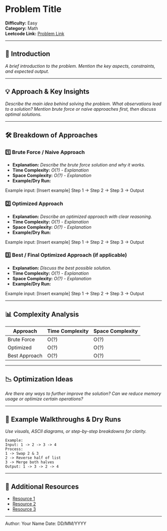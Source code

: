 # Problem Title

**Difficulty:** Easy   
**Category:** Math  
**Leetcode Link:** [Problem Link](https://leetcode.com/problems/divisible-and-non-divisible-sums-difference/)

---

## 📝 Introduction

*A brief introduction to the problem. Mention the key aspects, constraints, and expected output.*

---

## 💡 Approach & Key Insights

*Describe the main idea behind solving the problem. What observations lead to a solution? Mention brute force or naive approaches first, then discuss optimal solutions.*

---

## 🛠️ Breakdown of Approaches

### 1️⃣ Brute Force / Naive Approach

- **Explanation:** *Describe the brute force solution and why it works.*
- **Time Complexity:** *O(?) - Explanation*
- **Space Complexity:** *O(?) - Explanation*
- **Example/Dry Run:**

Example input: [Insert example] Step 1 → Step 2 → Step 3 → Output


### 2️⃣ Optimized Approach

- **Explanation:** *Describe an optimized approach with clear reasoning.*
- **Time Complexity:** *O(?) - Explanation*
- **Space Complexity:** *O(?) - Explanation*
- **Example/Dry Run:**

Example input: [Insert example] Step 1 → Step 2 → Step 3 → Output


### 3️⃣ Best / Final Optimized Approach (if applicable)

- **Explanation:** *Discuss the best possible solution.*
- **Time Complexity:** *O(?) - Explanation*
- **Space Complexity:** *O(?) - Explanation*
- **Example/Dry Run:**

Example input: [Insert example] Step 1 → Step 2 → Step 3 → Output

---

## 📊 Complexity Analysis

| Approach      | Time Complexity | Space Complexity |
| ------------- | --------------- | ---------------- |
| Brute Force   | O(?)            | O(?)             |
| Optimized     | O(?)            | O(?)             |
| Best Approach | O(?)            | O(?)             |

---

## 📉 Optimization Ideas

*Are there any ways to further improve the solution? Can we reduce memory usage or optimize certain operations?*

---

## 📌 Example Walkthroughs & Dry Runs

*Use visuals, ASCII diagrams, or step-by-step breakdowns for clarity.*

```plaintext
Example:
Input: 1 -> 2 -> 3 -> 4
Process:
1 -> Swap 2 & 3
2 -> Reverse half of list
3 -> Merge both halves
Output: 1 -> 3 -> 2 -> 4
```

---

## 🔗 Additional Resources

- [Resource 1]()
- [Resource 2]()
- [Resource 3]()

---

Author: Your Name
Date: DD/MM/YYYY